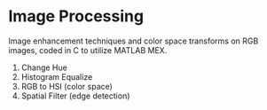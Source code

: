 # Image Processing
Image enhancement techniques and color space transforms on RGB images, coded in C to utilize MATLAB MEX.

1) Change Hue
2) Histogram Equalize
3) RGB to HSI (color space)
4) Spatial Filter (edge detection)
